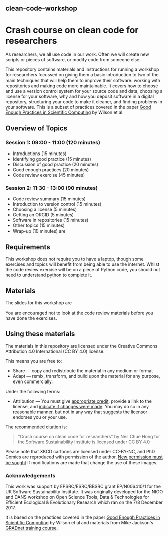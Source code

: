 ## clean-code-workshop
# Crash course on clean code for researchers

As researchers, we all use code in our work. Often we will create new scripts or pieces of software, or modify code from someone else. 

This repository contains materials and instructions for running a workshop for researchers focussed on giving them a basic introduction 
to two of the main techniques that will help them to improve their software: working with repositories and making code more
maintainable. It covers how to choose and use a version control system for your source code and data, choosing a license for your
software, why and how you deposit software in a digital repository, structuring your code to make it cleaner, and finding problems 
in your software. This is a subset of practices covered in the paper [Good Enough Practices in Scientific Computing](https://doi.org/10.1371/journal.pcbi.1005510) by Wilson et al.

## Overview of Topics

### Session 1: 09:00 - 11:00 (120 minutes)

* Introductions (15 minutes)
* Identifying good practice (15 minutes)
* Discussion of good practice (20 minutes)
* Good enough practices (20 minutes)
* Code review exercise (45 minutes)

### Session 2: 11:30 - 13:00 (90 minutes)

* Code review summary (15 minutes)
* Introduction to version control (15 minutes)
* Choosing a license (5 minutes)
* Getting an ORCID (5 minutes)
* Software in repositories (15 minutes)
* Other topics (15 minutes)
* Wrap-up (10 minutes)
 are 
## Requirements

This workshop does not require you to have a laptop, though some exercises and topics will benefit from being able to use the internet.
Whilst the code review exercise will be on a piece of Python code, you should not need to understand python to complete it.

## Materials

The slides for this workshop are 


You are encouraged not to look at the code review materials before you have done the exercises.


## Using these materials

The materials in this repository are licensed under the Creative Commons Attribution 4.0 International (CC BY 4.0) license.

This means you are free to:

  - Share — copy and redistribute the material in any medium or format
  - Adapt — remix, transform, and build upon the material for any purpose, even commercially.
  
Under the following terms:

  - Attribution — You must give [appropriate credit](https://wiki.creativecommons.org/wiki/License_Versions#Detailed_attribution_comparison_chart), provide a link to the license, and [indicate if changes were made](https://wiki.creativecommons.org/wiki/Best_practices_for_attribution#This_is_a_good_attribution_for_material_you_modified_slightly). 
  You may do so in any reasonable manner, but not in any way that suggests the licensor endorses you or your use.
  
The recommended citation is:

> "Crash course on clean code for researchers" by Neil Chue Hong for the Software Sustainability Institute is licensed under CC BY 4.0

Please note that XKCD cartoons are licensed under CC-BY-NC, and PhD Comics are reproduced with permission of the author. [New permission must be sought](http://phdcomics.com/about.php#faq) if modifications are made that change the use of these images.

### Acknowledgements

This work was support by EPSRC/ESRC/BBSRC grant EP/N006410/1 for the UK Software Sustainability Institute. 
It was originally developed for the NIOO and DANS workshop on 
Open Science Tools, Data & Technologies for Efficient Ecological & Evolutionary Research which ran on the 7/8 December 2017.

It is based on the practices covered in the paper [Good Enough Practices in Scientific Computing](https://doi.org/10.1371/journal.pcbi.1005510) by Wilson et al and materials from Mike Jackson's [GRADnet training course](https://github.com/softwaresaved/2017-10-18-gradnet). 

